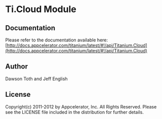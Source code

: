 # Ti.Cloud Module

## Documentation

Please refer to the documentation available here:
[http://docs.appcelerator.com/titanium/latest/#!/api/Titanium.Cloud](http://docs.appcelerator.com/titanium/latest/#!/api/Titanium.Cloud)

## Author

Dawson Toth and Jeff English

## License

Copyright(c) 2011-2012 by Appcelerator, Inc. All Rights Reserved. Please see the LICENSE file included in the distribution for further details.
